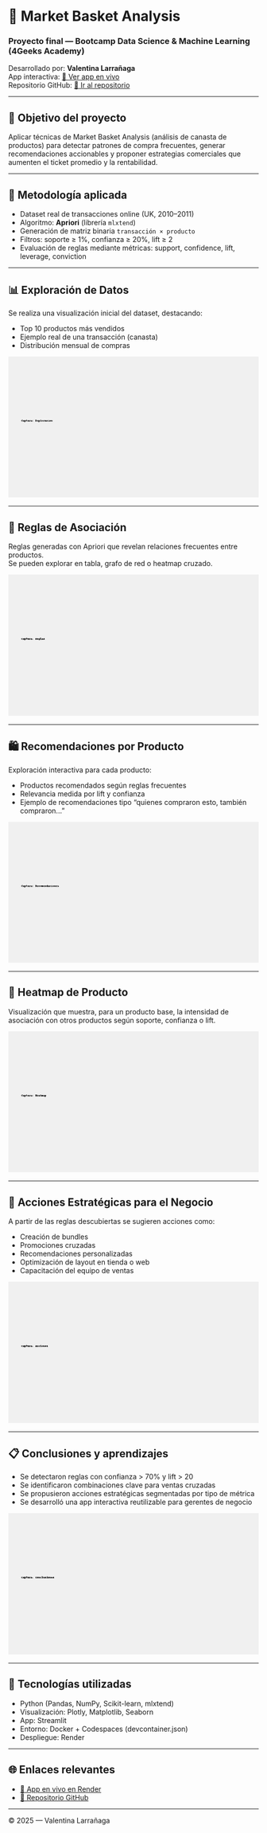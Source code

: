 # 🛒 Market Basket Analysis

### Proyecto final — Bootcamp Data Science & Machine Learning (4Geeks Academy)

Desarrollado por: **Valentina Larrañaga**  
App interactiva: [🔗 Ver app en vivo](https://market-basket-analysis-xb0x.onrender.com/)  
Repositorio GitHub: [📁 Ir al repositorio](https://github.com/mvlarra/Final_Project_MBA)

---

## 🎯 Objetivo del proyecto

Aplicar técnicas de Market Basket Analysis (análisis de canasta de productos) para detectar patrones de compra frecuentes, generar recomendaciones accionables y proponer estrategias comerciales que aumenten el ticket promedio y la rentabilidad.

---

## 🔎 Metodología aplicada

- Dataset real de transacciones online (UK, 2010–2011)
- Algoritmo: **Apriori** (librería `mlxtend`)
- Generación de matriz binaria `transacción × producto`
- Filtros: soporte ≥ 1%, confianza ≥ 20%, lift ≥ 2
- Evaluación de reglas mediante métricas: support, confidence, lift, leverage, conviction

---

## 📊 Exploración de Datos

Se realiza una visualización inicial del dataset, destacando:

- Top 10 productos más vendidos
- Ejemplo real de una transacción (canasta)
- Distribución mensual de compras

![Exploración de Datos](docs/img/exploracion.png)

---

## 🔗 Reglas de Asociación

Reglas generadas con Apriori que revelan relaciones frecuentes entre productos.  
Se pueden explorar en tabla, grafo de red o heatmap cruzado.

![Reglas](docs/img/reglas.png)

---

## 🛍️ Recomendaciones por Producto

Exploración interactiva para cada producto:

- Productos recomendados según reglas frecuentes
- Relevancia medida por lift y confianza
- Ejemplo de recomendaciones tipo “quienes compraron esto, también compraron...”

![Recomendaciones](docs/img/recomendaciones.png)

---

## 📌 Heatmap de Producto

Visualización que muestra, para un producto base, la intensidad de asociación con otros productos según soporte, confianza o lift.

![Heatmap](docs/img/heatmap.png)

---

## 💼 Acciones Estratégicas para el Negocio

A partir de las reglas descubiertas se sugieren acciones como:

- Creación de bundles
- Promociones cruzadas
- Recomendaciones personalizadas
- Optimización de layout en tienda o web
- Capacitación del equipo de ventas

![Acciones](docs/img/acciones.png)

---

## 📋 Conclusiones y aprendizajes

- Se detectaron reglas con confianza > 70% y lift > 20
- Se identificaron combinaciones clave para ventas cruzadas
- Se propusieron acciones estratégicas segmentadas por tipo de métrica
- Se desarrolló una app interactiva reutilizable para gerentes de negocio

![Conclusiones](docs/img/conclusiones.png)

---

## 🧰 Tecnologías utilizadas

- Python (Pandas, NumPy, Scikit-learn, mlxtend)
- Visualización: Plotly, Matplotlib, Seaborn
- App: Streamlit
- Entorno: Docker + Codespaces (devcontainer.json)
- Despliegue: Render

---

## 🌐 Enlaces relevantes

- [🔗 App en vivo en Render](https://market-basket-analysis-xb0x.onrender.com/)
- [📁 Repositorio GitHub](https://github.com/mvlarra/Final_Project_MBA)

---

© 2025 — Valentina Larrañaga

